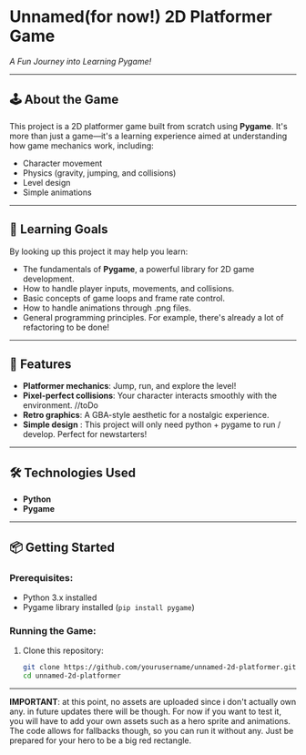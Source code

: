 # Unnamed(for now!) 2D Platformer Game  
_A Fun Journey into Learning Pygame!_

---

## 🕹️ About the Game  
This project is a 2D platformer game built from scratch using **Pygame**. It's more than just a game—it's a learning experience aimed at understanding how game mechanics work, including:  
- Character movement  
- Physics (gravity, jumping, and collisions)  
- Level design  
- Simple animations  

---

## 🎯 Learning Goals  
By looking up this project it may help you learn: 
- The fundamentals of **Pygame**, a powerful library for 2D game development.  
- How to handle player inputs, movements, and collisions.  
- Basic concepts of game loops and frame rate control.  
- How to handle animations through .png files.
- General programming principles. For example, there's already a lot of refactoring to be done!
---

## 🚀 Features  
- **Platformer mechanics**: Jump, run, and explore the level!   
- **Pixel-perfect collisions**: Your character interacts smoothly with the environment.  //toDo
- **Retro graphics**: A GBA-style aesthetic for a nostalgic experience.  
- **Simple design** : This project will only need python + pygame to run / develop. Perfect for newstarters!
---

## 🛠️ Technologies Used  
- **Python**  
- **Pygame**  

---

## 📦 Getting Started  

### Prerequisites:
- Python 3.x installed  
- Pygame library installed (`pip install pygame`)  

### Running the Game:
1. Clone this repository:  
   ```bash
   git clone https://github.com/yourusername/unnamed-2d-platformer.git
   cd unnamed-2d-platformer
---
**IMPORTANT**: at this point, no assets are uploaded since i don't actually own any. in future updates there will be though.
For now if you want to test it, you will have to add your own assets such as a hero sprite and animations. The code allows 
for fallbacks though, so you can run it without any. Just be prepared for your hero to be a big red rectangle.
